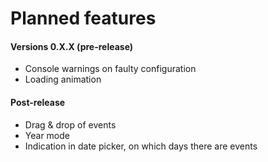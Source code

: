 # Planned features

#### Versions 0.X.X (pre-release)

- Console warnings on faulty configuration
- Loading animation

#### Post-release

- Drag & drop of events
- Year mode
- Indication in date picker, on which days there are events
